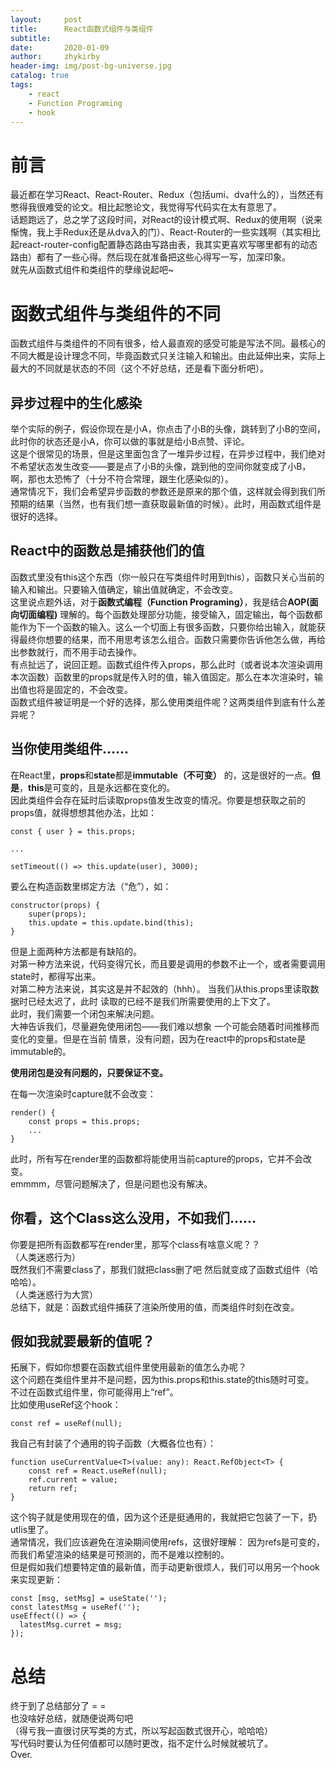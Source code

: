 ```yaml
---
layout:     post
title:      React函数式组件与类组件
subtitle:   
date:       2020-01-09
author:     zhykirby
header-img: img/post-bg-universe.jpg
catalog: true
tags:
    - react
    - Function Programing
    - hook
---
```


# 前言

最近都在学习React、React-Router、Redux（包括umi、dva什么的），当然还有憋得我很难受的论文。相比起憋论文，我觉得写代码实在太有意思了。  
话题跑远了，总之学了这段时间，对React的设计模式啊、Redux的使用啊（说来惭愧，我上手Redux还是从dva入的门）、React-Router的一些实践啊（其实相比起react-router-config配置静态路由写路由表，我其实更喜欢写哪里都有的动态路由）都有了一些心得。然后现在就准备把这些心得写一写，加深印象。  
就先从函数式组件和类组件的孽缘说起吧~


# 函数式组件与类组件的不同
函数式组件与类组件的不同有很多，给人最直观的感受可能是写法不同。最核心的不同大概是设计理念不同，毕竟函数式只关注输入和输出。由此延伸出来，实际上最大的不同就是状态的不同（这个不好总结，还是看下面分析吧）。

## 异步过程中的生化感染
举个实际的例子，假设你现在是小A，你点击了小B的头像，跳转到了小B的空间，此时你的状态还是小A，你可以做的事就是给小B点赞、评论。  
这是个很常见的场景，但是这里面包含了一堆异步过程，在异步过程中，我们绝对不希望状态发生改变——要是点了小B的头像，跳到他的空间你就变成了小B，啊，那也太恐怖了（十分不符合常理，跟生化感染似的）。  
通常情况下，我们会希望异步函数的参数还是原来的那个值，这样就会得到我们所预期的结果（当然，也有我们想一直获取最新值的时候）。此时，用函数式组件是很好的选择。
## React中的函数总是捕获他们的值
函数式里没有this这个东西（你一般只在写类组件时用到this），函数只关心当前的输入和输出。只要输入值确定，输出值就确定，不会改变。  
这里说点题外话，对于**函数式编程（Function Programing）**，我是结合**AOP(面向切面编程)** 理解的。每个函数处理部分功能，接受输入，固定输出，每个函数都能作为下一个函数的输入。这么一个切面上有很多函数，只要你给出输入，就能获得最终你想要的结果，而不用思考该怎么组合。函数只需要你告诉他怎么做，再给出参数就行，而不用手动去操作。  
有点扯远了，说回正题。函数式组件传入props，那么此时（或者说本次渲染调用本次函数）函数里的props就是传入时的值，输入值固定。那么在本次渲染时，输出值也将是固定的，不会改变。  
函数式组件被证明是一个好的选择，那么使用类组件呢？这两类组件到底有什么差异呢？
## 当你使用类组件……
在React里，**props**和**state**都是**immutable（不可变）** 的，这是很好的一点。**但是**，**this**是可变的，且是永远都在变化的。  
因此类组件会存在延时后读取props值发生改变的情况。你要是想获取之前的props值，就得想想其他办法，比如：
```
const { user } = this.props;

...

setTimeout(() => this.update(user), 3000);
```
要么在构造函数里绑定方法（“危”），如：
```
constructor(props) {
    super(props);
    this.update = this.update.bind(this);
}
```
但是上面两种方法都是有缺陷的。  
对第一种方法来说，代码变得冗长，而且要是调用的参数不止一个，或者需要调用state时，都得写出来。  
对第二种方法来说，其实这是并不起效的（hhh）。
当我们从this.props里读取数据时已经太迟了，此时
读取的已经不是我们所需要使用的上下文了。  
此时，我们需要一个闭包来解决问题。  
大神告诉我们，尽量避免使用闭包——我们难以想象
一个可能会随着时间推移而变化的变量。但是在当前
情景，没有问题，因为在react中的props和state是
immutable的。

**使用闭包是没有问题的，只要保证不变。**

在每一次渲染时capture就不会改变：
```
render() {
    const props = this.props;
    ...
}
```
此时，所有写在render里的函数都将能使用当前capture的props，它并不会改变。  
emmmm，尽管问题解决了，但是问题也没有解决。  
## 你看，这个Class这么没用，不如我们……
你要是把所有函数都写在render里，那写个class有啥意义呢？？  
（人类迷惑行为）  
既然我们不需要class了，那我们就把class删了吧
然后就变成了函数式组件（哈哈哈）。  
（人类迷惑行为大赏）  
总结下，就是：函数式组件捕获了渲染所使用的值，而类组件时刻在改变。  
## 假如我就要最新的值呢？
拓展下，假如你想要在函数式组件里使用最新的值怎么办呢？  
这个问题在类组件里并不是问题，因为this.props和this.state的this随时可变。  
不过在函数式组件里，你可能得用上“ref”。  
比如使用useRef这个hook：
```
const ref = useRef(null);
```
我自己有封装了个通用的钩子函数（大概各位也有）：
```
function useCurrentValue<T>(value: any): React.RefObject<T> {
    const ref = React.useRef(null);
    ref.current = value;
    return ref;
}
```
这个钩子就是使用现在的值，因为这个还是挺通用的，我就把它包装了一下，扔utlis里了。  
通常情况，我们应该避免在渲染期间使用refs，这很好理解：
因为refs是可变的，而我们希望渲染的结果是可预测的，而不是难以控制的。  
但是假如我们想要特定值的最新值，而手动更新很烦人，我们可以用另一个hook来实现更新：
```
const [msg, setMsg] = useState('');
const latestMsg = useRef('');
useEffect(() => {
  latestMsg.curret = msg;
});
```
# 总结
终于到了总结部分了 = =  
也没啥好总结，就随便说两句吧  
（得亏我一直很讨厌写类的方式，所以写起函数式很开心，哈哈哈）  
写代码时要认为任何值都可以随时更改，指不定什么时候就被坑了。  
Over.





